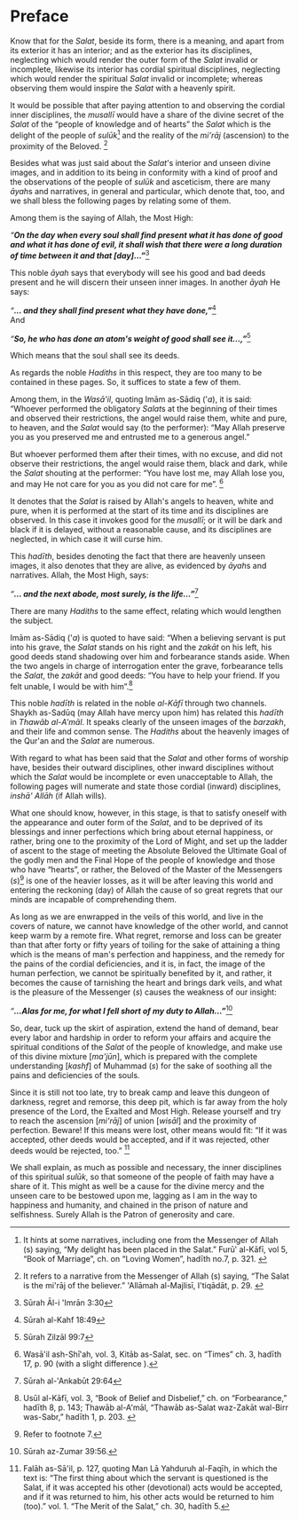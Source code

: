 Preface
=======

Know that for the *Salat*, beside its form, there is a meaning, and
apart from its exterior it has an interior; and as the exterior has its
disciplines, neglecting which would render the outer form of the *Salat*
invalid or incomplete, likewise its interior has cordial spiritual
disciplines, neglecting which would render the spiritual *Salat* invalid
or incomplete; whereas observing them would inspire the *Salat* with a
heavenly spirit.

It would be possible that after paying attention to and observing the
cordial inner disciplines, the *musallī* would have a share of the
divine secret of the *Salat* of the “people of knowledge and of hearts”
the *Salat* which is the delight of the people of *sulūk*[^1] and the
reality of the *mi'rāj* (ascension) to the proximity of the Beloved.
[^2]

Besides what was just said about the *Salat*'s interior and unseen
divine images, and in addition to its being in conformity with a kind of
proof and the observations of the people of *sulūk* and asceticism,
there are many *āyah*s and narratives, in general and particular, which
denote that, too, and we shall bless the following pages by relating
some of them.

Among them is the saying of Allah, the Most High:

*“**On the day when every soul shall find present what it has done of
good and what it has done of evil, it shall wish that there were a long
duration of time between it and that [day]…”***[^3]

This noble *āyah* says that everybody will see his good and bad deeds
present and he will discern their unseen inner images. In another *āyah*
He says:

*“**… and they shall find present what they have done,”***[^4]   
 And

*“**So, he who has done an atom's weight of good shall see it…,”***[^5]

Which means that the soul shall see its deeds.

As regards the noble *Hadiths* in this respect, they are too many to be
contained in these pages. So, it suffices to state a few of them.

Among them, in the *Wasā'il*, quoting Imām as-Sādiq ('*a*), it is said:
“Whoever performed the obligatory *Salat*s at the beginning of their
times and observed their restrictions, the angel would raise them, white
and pure, to heaven, and the *Salat* would say (to the performer): “May
Allah preserve you as you preserved me and entrusted me to a generous
angel.”

But whoever performed them after their times, with no excuse, and did
not observe their restrictions, the angel would raise them, black and
dark, while the *Salat* shouting at the performer: “You have lost me,
may Allah lose you, and may He not care for you as you did not care for
me”. [^6]

It denotes that the *Salat* is raised by Allah's angels to heaven, white
and pure, when it is performed at the start of its time and its
disciplines are observed. In this case it invokes good for the
*musallī*; or it will be dark and black if it is delayed, without a
reasonable cause, and its disciplines are neglected, in which case it
will curse him.

This *hadīth*, besides denoting the fact that there are heavenly unseen
images, it also denotes that they are alive, as evidenced by *āyah*s and
narratives. Allah, the Most High, says:

*“**… and the next abode, most surely, is the life…”***[^7]

There are many *Hadiths* to the same effect, relating which would
lengthen the subject.

Imām as-Sādiq ('*a*) is quoted to have said: “When a believing servant
is put into his grave, the *Salat* stands on his right and the *zakāt*
on his left, his good deeds stand shadowing over him and forbearance
stands aside. When the two angels in charge of interrogation enter the
grave, forbearance tells the *Salat*, the *zakāt* and good deeds: “You
have to help your friend. If you felt unable, I would be with him”.[^8]

This noble *hadīth* is related in the noble *al*-*Kāfī* through two
channels. Shaykh as-Sadūq (may Allah have mercy upon him) has related
this *hadīth* in *Thawāb al*-*A'māl*. It speaks clearly of the unseen
images of the *barzakh*, and their life and common sense. The *Hadiths*
about the heavenly images of the Qur'an and the *Salat* are numerous.

With regard to what has been said that the *Salat* and other forms of
worship have, besides their outward disciplines, other inward
disciplines without which the *Salat* would be incomplete or even
unacceptable to Allah, the following pages will numerate and state those
cordial (inward) disciplines, *inshā' Allāh* (if Allah wills).

What one should know, however, in this stage, is that to satisfy oneself
with the appearance and outer form of the *Salat*, and to be deprived of
its blessings and inner perfections which bring about eternal happiness,
or rather, bring one to the proximity of the Lord of Might, and set up
the ladder of ascent to the stage of meeting the Absolute Beloved the
Ultimate Goal of the godly men and the Final Hope of the people of
knowledge and those who have “hearts”, or rather, the Beloved of the
Master of the Messengers (*s*)[^9] is one of the heavier losses, as it
will be after leaving this world and entering the reckoning (day) of
Allah the cause of so great regrets that our minds are incapable of
comprehending them.

As long as we are enwrapped in the veils of this world, and live in the
covers of nature, we cannot have knowledge of the other world, and
cannot keep warm by a remote fire. What regret, remorse and loss can be
greater than that after forty or fifty years of toiling for the sake of
attaining a thing which is the means of man's perfection and happiness,
and the remedy for the pains of the cordial deficiencies, and it is, in
fact, the image of the human perfection, we cannot be spiritually
benefited by it, and rather, it becomes the cause of tarnishing the
heart and brings dark veils, and what is the pleasure of the Messenger
(*s*) causes the weakness of our insight:

*“**…Alas for me, for what I fell short of my duty to Allah…”***[^10]

So, dear, tuck up the skirt of aspiration, extend the hand of demand,
bear every labor and hardship in order to reform your affairs and
acquire the spiritual conditions of the *Salat* of the people of
knowledge, and make use of this divine mixture [*ma'jūn*], which is
prepared with the complete understanding [*kashf*] of Muhammad (*s*) for
the sake of soothing all the pains and deficiencies of the souls.

Since it is still not too late, try to break camp and leave this dungeon
of darkness, regret and remorse, this deep pit, which is far away from
the holy presence of the Lord, the Exalted and Most High. Release
yourself and try to reach the ascension [*mi'rāj*] of union [*wisāl*]
and the proximity of perfection. Beware! If this means were lost, other
means would fit: “If it was accepted, other deeds would be accepted, and
if it was rejected, other deeds would be rejected, too.” [^11]

We shall explain, as much as possible and necessary, the inner
disciplines of this spiritual *sulūk*, so that someone of the people of
faith may have a share of it. This might as well be a cause for the
divine mercy and the unseen care to be bestowed upon me, lagging as I am
in the way to happiness and humanity, and chained in the prison of
nature and selfishness. Surely Allah is the Patron of generosity and
care.

[^1]: It hints at some narratives, including one from the Messenger of
Allah (s) saying, “My delight has been placed in the Salat.” Furū‛
al-Kāfī, vol 5, “Book of Marriage”, ch. on “Loving Women”, hadīth no.7,
p. 321. 

[^2]: It refers to a narrative from the Messenger of Allah (s) saying,
“The Salat is the mi'rāj of the believer.” 'Allāmah al-Majlisī,
I'tiqādāt, p. 29. 

[^3]: Sūrah Āl-i 'Imrān 3:30

[^4]: Sūrah al-Kahf 18:49

[^5]: Sūrah Zilzāl 99:7

[^6]: Wasā'il ash-Shī‛ah, vol. 3, Kitāb as-Salat, sec. on “Times” ch. 3,
hadīth 17, p. 90 (with a slight difference ).

[^7]: Sūrah al-'Ankabūt 29:64

[^8]: Usūl al-Kāfī, vol. 3, “Book of Belief and Disbelief,” ch. on
“Forbearance,” hadīth 8, p. 143; Thawāb al-A'māl, “Thawāb as-Salat
waz-Zakāt wal-Birr was-Sabr,” hadīth 1, p. 203. 

[^9]: Refer to footnote 7.

[^10]: Sūrah az-Zumar 39:56.

[^11]: Falāh as-Sā'il, p. 127, quoting Man Lā Yahduruh al-Faqīh, in
which the text is: “The first thing about which the servant is
questioned is the Salat, if it was accepted his other (devotional) acts
would be accepted, and if it was returned to him, his other acts would
be returned to him (too).” vol. 1. “The Merit of the Salat,” ch. 30,
hadīth 5.


